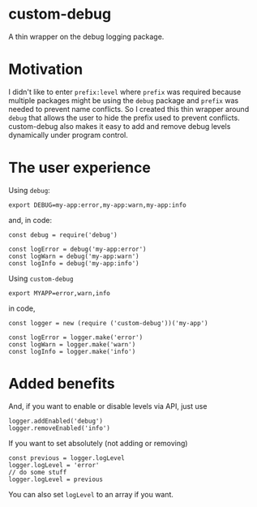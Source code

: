 # custom-debug

A thin wrapper on the debug logging package.

# Motivation

I didn't like to enter `prefix:level` where `prefix` was required because multiple packages might be using the `debug` package and `prefix` was needed to prevent name conflicts. So I created this thin wrapper around `debug` that allows the user to hide the prefix used to prevent conflicts. custom-debug also makes it easy to add and remove debug levels dynamically under program control.

# The user experience

Using `debug`:

`export DEBUG=my-app:error,my-app:warn,my-app:info`

and, in code:

```
const debug = require('debug')

const logError = debug('my-app:error')
const logWarn = debug('my-app:warn')
const logInfo = debug('my-app:info')
```

Using `custom-debug`

`export MYAPP=error,warn,info`

in code,

```
const logger = new (require ('custom-debug'))('my-app')

const logError = logger.make('error')
const logWarn = logger.make('warn')
const logInfo = logger.make('info')
```

# Added benefits

And, if you want to enable or disable levels via API, just use

```
logger.addEnabled('debug')
logger.removeEnabled('info')
```

If you want to set absolutely (not adding or removing)

```
const previous = logger.logLevel
logger.logLevel = 'error'
// do some stuff
logger.logLevel = previous
```

You can also set `logLevel` to an array if you want.



